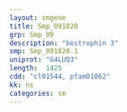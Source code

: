 ```yaml
---
layout: smgene
title: Smp_091820
grp: Smp_09
description: "bestrophin 3"
smp: Smp_091820.1
uniprot: "G4LUQ3"
length:  1425
cdd: "cl01544, pfam01062"
kk: ns
categories: sm
---
```


